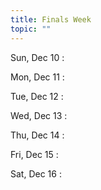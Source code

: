 ```yaml
---
title: Finals Week
topic: ""
---
```

Sun, Dec 10
: 

Mon, Dec 11
: 


Tue, Dec 12
: 

Wed, Dec 13
: 


Thu, Dec 14
:


Fri, Dec 15
:


Sat, Dec 16
: 
